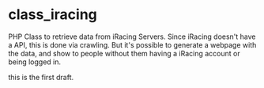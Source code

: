 # class_iracing
PHP Class to retrieve data from iRacing Servers.
Since iRacing doesn't have a API, this is done via crawling.
But it's possible to generate a webpage with the data, and show to people without them having a iRacing account or being logged in.

this is the first draft.


